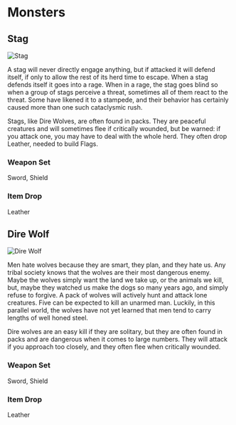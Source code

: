 # Monsters

## Stag

![Stag](/assets/sprites/monsters/stag.png)

A stag will never directly engage anything, but if attacked it will defend itself, if only to allow the rest of its herd time to escape. When a stag defends itself it goes into a rage. When in a rage, the stag goes blind so when a group of stags perceive a threat, sometimes all of them react to the threat. Some have likened it to a stampede, and their behavior has certainly caused more than one such cataclysmic rush.

Stags, like Dire Wolves, are often found in packs. They are peaceful creatures and will sometimes flee if critically wounded, but be warned: if you attack one, you may have to deal with the whole herd. They often drop Leather, needed to build Flags.

### Weapon Set
Sword, Shield

### Item Drop
Leather

## Dire Wolf

![Dire Wolf](/assets/sprites/monsters/wolf.png)

Men hate wolves because they are smart, they plan, and they hate us. Any tribal society knows that the wolves are their most dangerous enemy. Maybe the wolves simply want the land we take up, or the animals we kill, but, maybe they watched us make the dogs so many years ago, and simply refuse to forgive. A pack of wolves will actively hunt and attack lone creatures. Five can be expected to kill an unarmed man. Luckily, in this parallel world, the wolves have not yet learned that men tend to carry lengths of well honed steel.

Dire wolves are an easy kill if they are solitary, but they are often found in packs and are dangerous when it comes to large numbers. They will attack if you approach too closely, and they often flee when critically wounded.


### Weapon Set
Sword, Shield

### Item Drop
Leather
